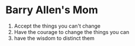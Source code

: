 # Barry Allen's Mom

1. Accept the things you can't change
2. Have the courage to change the things you can
3. have the wisdom to distinct them
